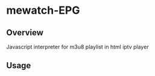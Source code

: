 # mewatch-EPG

## Overview

Javascript interpreter for m3u8 playlist in html iptv player

## Usage

<To be updated>
